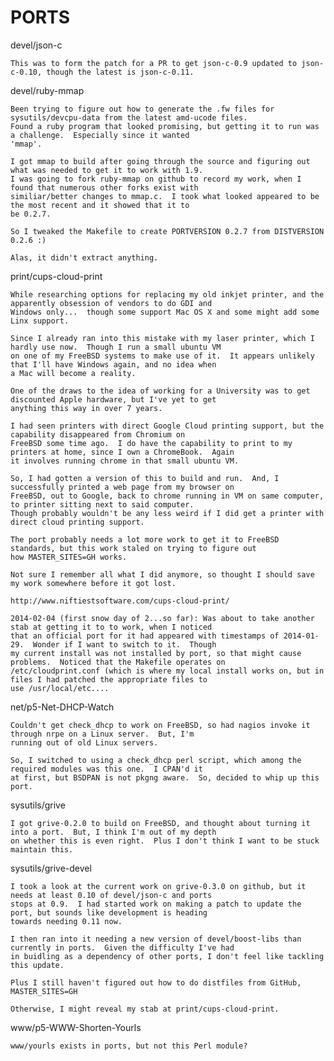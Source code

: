 PORTS
=====
devel/json-c

	This was to form the patch for a PR to get json-c-0.9 updated to json-c-0.10, though the latest is json-c-0.11.

devel/ruby-mmap

	Been trying to figure out how to generate the .fw files for sysutils/devcpu-data from the latest amd-ucode files.
	Found a ruby program that looked promising, but getting it to run was a challenge.  Especially since it wanted
	'mmap'.

	I got mmap to build after going through the source and figuring out what was needed to get it to work with 1.9.
	I was going to fork ruby-mmap on github to record my work, when I found that numerous other forks exist with
	similiar/better changes to mmap.c.  I took what looked appeared to be the most recent and it showed that it to
	be 0.2.7.

	So I tweaked the Makefile to create PORTVERSION 0.2.7 from DISTVERSION 0.2.6 :)

	Alas, it didn't extract anything.

print/cups-cloud-print

	While researching options for replacing my old inkjet printer, and the apparently obsession of vendors to do GDI and
	Windows only...  though some support Mac OS X and some might add some Linx support.

	Since I already ran into this mistake with my laser printer, which I hardly use now.  Though I run a small ubuntu VM
	on one of my FreeBSD systems to make use of it.  It appears unlikely that I'll have Windows again, and no idea when
	a Mac will become a reality.

	One of the draws to the idea of working for a University was to get discounted Apple hardware, but I've yet to get
	anything this way in over 7 years.

	I had seen printers with direct Google Cloud printing support, but the capability disappeared from Chromium on
	FreeBSD some time ago.  I do have the capability to print to my printers at home, since I own a ChromeBook.  Again
	it involves running chrome in that small ubuntu VM.

	So, I had gotten a version of this to build and run.  And, I successfully printed a web page from my browser on
	FreeBSD, out to Google, back to chrome running in VM on same computer, to printer sitting next to said computer.
	Though probably wouldn't be any less weird if I did get a printer with direct cloud printing support.

	The port probably needs a lot more work to get it to FreeBSD standards, but this work staled on trying to figure out
	how MASTER_SITES=GH works.

	Not sure I remember all what I did anymore, so thought I should save my work somewhere before it got lost.
	
	http://www.niftiestsoftware.com/cups-cloud-print/

	2014-02-04 (first snow day of 2...so far): Was about to take another stab at getting it to to work, when I noticed
	that an official port for it had appeared with timestamps of 2014-01-29.  Wonder if I want to switch to it.  Though
	my current install was not installed by port, so that might cause problems.  Noticed that the Makefile operates on
	/etc/cloudprint.conf (which is where my local install works on, but in files I had patched the appropriate files to
	use /usr/local/etc....

net/p5-Net-DHCP-Watch

	Couldn't get check_dhcp to work on FreeBSD, so had nagios invoke it through nrpe on a Linux server.  But, I'm
	running out of old Linux servers.

	So, I switched to using a check_dhcp perl script, which among the required modules was this one.  I CPAN'd it
	at first, but BSDPAN is not pkgng aware.  So, decided to whip up this port.

sysutils/grive

	I got grive-0.2.0 to build on FreeBSD, and thought about turning it into a port.  But, I think I'm out of my depth
	on whether this is even right.  Plus I don't think I want to be stuck maintain this.

sysutils/grive-devel

	I took a look at the current work on grive-0.3.0 on github, but it needs at least 0.10 of devel/json-c and ports
	stops at 0.9.  I had started work on making a patch to update the port, but sounds like development is heading
	towards needing 0.11 now.

	I then ran into it needing a new version of devel/boost-libs than currently in ports.  Given the difficulty I've had
	in buidling as a dependency of other ports, I don't feel like tackling this update.

	Plus I still haven't figured out how to do distfiles from GitHub, MASTER_SITES=GH

	Otherwise, I might reveal my stab at print/cups-cloud-print.

www/p5-WWW-Shorten-Yourls

	www/yourls exists in ports, but not this Perl module?
